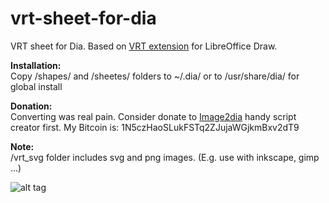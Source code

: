 vrt-sheet-for-dia
=================

VRT sheet for Dia. Based on [VRT extension](http://www.vrt.com.au/downloads/vrt-network-equipment) for LibreOffice Draw.  

**Installation:**  
Copy /shapes/ and /sheetes/ folders to ~/.dia/ or to /usr/share/dia/ for global install  

**Donation:**   
Converting was real pain.  Consider donate  to [Image2dia](https://code.google.com/p/image2dia/) handy script creator first. 
My Bitcoin is: 1N5czHaoSLukFSTq2ZJujaWGjkmBxv2dT9  

**Note:**  
/vrt_svg folder includes svg and png images. (E.g. use with inkscape, gimp ...)  

![alt tag](http://www.vrt.com.au/sites/default/files/preview_sheet_2.png)
